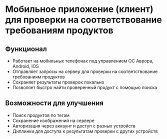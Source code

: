 # Мобильное приложение (клиент) для проверки на соответствование требованиям продуктов


## Функционал
* Работает на мобильных телефонах под управлением ОС Аврора, Android, IOS
* Отправляет запросы на сервер для проверки на соответствование требованиям продуктов
* Сохраняет результаты проверок локально
* Позволяет быстро найти проверенный продукт с помощью поиска

## Возможности для улучшения
* Поиск продуктов по тегам
* Сохранение изображений на сервере
* Авторизация через аккаунт и доступ с разных устройств
* Диплинки для доступа к результатам проверки с других устройств
